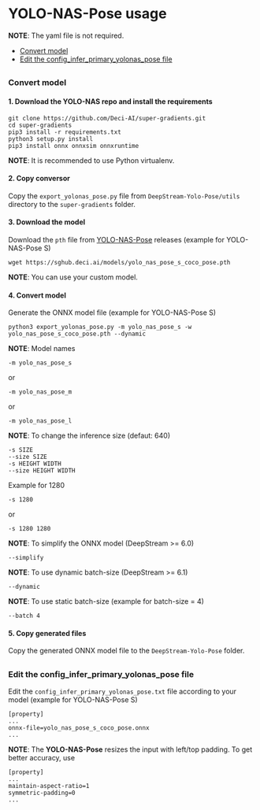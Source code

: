# YOLO-NAS-Pose usage

**NOTE**: The yaml file is not required.

* [Convert model](#convert-model)
* [Edit the config_infer_primary_yolonas_pose file](#edit-the-config_infer_primary_yolonas_pose-file)

##

### Convert model

#### 1. Download the YOLO-NAS repo and install the requirements

```
git clone https://github.com/Deci-AI/super-gradients.git
cd super-gradients
pip3 install -r requirements.txt
python3 setup.py install
pip3 install onnx onnxsim onnxruntime
```

**NOTE**: It is recommended to use Python virtualenv.

#### 2. Copy conversor

Copy the `export_yolonas_pose.py` file from `DeepStream-Yolo-Pose/utils` directory to the `super-gradients` folder.

#### 3. Download the model

Download the `pth` file from [YOLO-NAS-Pose](https://sghub.deci.ai/) releases (example for YOLO-NAS-Pose S)

```
wget https://sghub.deci.ai/models/yolo_nas_pose_s_coco_pose.pth
```

**NOTE**: You can use your custom model.

#### 4. Convert model

Generate the ONNX model file (example for YOLO-NAS-Pose S)

```
python3 export_yolonas_pose.py -m yolo_nas_pose_s -w yolo_nas_pose_s_coco_pose.pth --dynamic
```

**NOTE**: Model names

```
-m yolo_nas_pose_s
```

or

```
-m yolo_nas_pose_m
```

or

```
-m yolo_nas_pose_l
```

**NOTE**: To change the inference size (defaut: 640)

```
-s SIZE
--size SIZE
-s HEIGHT WIDTH
--size HEIGHT WIDTH
```

Example for 1280

```
-s 1280
```

or

```
-s 1280 1280
```

**NOTE**: To simplify the ONNX model (DeepStream >= 6.0)

```
--simplify
```

**NOTE**: To use dynamic batch-size (DeepStream >= 6.1)

```
--dynamic
```

**NOTE**: To use static batch-size (example for batch-size = 4)

```
--batch 4
```

#### 5. Copy generated files

Copy the generated ONNX model file to the `DeepStream-Yolo-Pose` folder.

##

### Edit the config_infer_primary_yolonas_pose file

Edit the `config_infer_primary_yolonas_pose.txt` file according to your model (example for YOLO-NAS-Pose S)

```
[property]
...
onnx-file=yolo_nas_pose_s_coco_pose.onnx
...
```

**NOTE**: The **YOLO-NAS-Pose** resizes the input with left/top padding. To get better accuracy, use

```
[property]
...
maintain-aspect-ratio=1
symmetric-padding=0
...
```
